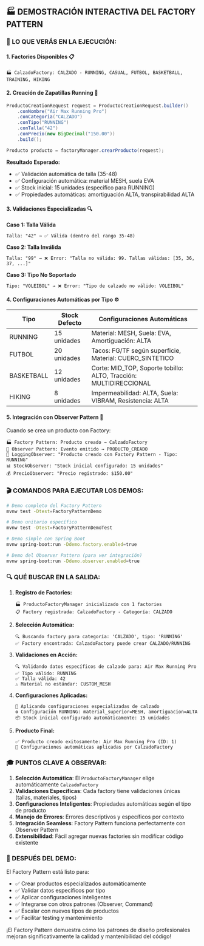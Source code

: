 ## 🏭 **DEMOSTRACIÓN INTERACTIVA DEL FACTORY PATTERN**

### **🎯 LO QUE VERÁS EN LA EJECUCIÓN:**

#### **1. Factories Disponibles** 📋
```
🏭 CalzadoFactory: CALZADO - RUNNING, CASUAL, FUTBOL, BASKETBALL, TRAINING, HIKING
```

#### **2. Creación de Zapatillas Running** 👟
```java
ProductoCreationRequest request = ProductoCreationRequest.builder()
    .conNombre("Air Max Running Pro")
    .conCategoria("CALZADO")
    .conTipo("RUNNING")
    .conTalla("42")
    .conPrecio(new BigDecimal("150.00"))
    .build();

Producto producto = factoryManager.crearProducto(request);
```

**Resultado Esperado:**
- ✅ Validación automática de talla (35-48)
- ✅ Configuración automática: material MESH, suela EVA
- ✅ Stock inicial: 15 unidades (específico para RUNNING)
- ✅ Propiedades automáticas: amortiguación ALTA, transpirabilidad ALTA

#### **3. Validaciones Especializadas** 🔍

**Caso 1: Talla Válida**
```
Talla: "42" → ✅ Válida (dentro del rango 35-48)
```

**Caso 2: Talla Inválida**
```
Talla: "99" → ❌ Error: "Talla no válida: 99. Tallas válidas: [35, 36, 37, ...]"
```

**Caso 3: Tipo No Soportado**
```
Tipo: "VOLEIBOL" → ❌ Error: "Tipo de calzado no válido: VOLEIBOL"
```

#### **4. Configuraciones Automáticas por Tipo** ⚙️

| **Tipo** | **Stock Defecto** | **Configuraciones Automáticas** |
|----------|-------------------|----------------------------------|
| RUNNING  | 15 unidades       | Material: MESH, Suela: EVA, Amortiguación: ALTA |
| FUTBOL   | 20 unidades       | Tacos: FG/TF según superficie, Material: CUERO_SINTETICO |
| BASKETBALL | 12 unidades     | Corte: MID_TOP, Soporte tobillo: ALTO, Tracción: MULTIDIRECCIONAL |
| HIKING   | 8 unidades        | Impermeabilidad: ALTA, Suela: VIBRAM, Resistencia: ALTA |

#### **5. Integración con Observer Pattern** 🔔

Cuando se crea un producto con Factory:
```
🏭 Factory Pattern: Producto creado → CalzadoFactory
🔔 Observer Pattern: Evento emitido → PRODUCTO_CREADO
📝 LoggingObserver: "Producto creado con Factory Pattern - Tipo: RUNNING"
📊 StockObserver: "Stock inicial configurado: 15 unidades"
💰 PrecioObserver: "Precio registrado: $150.00"
```

### **🎬 COMANDOS PARA EJECUTAR LOS DEMOS:**

```bash
# Demo completo del Factory Pattern
mvnw test -Dtest=FactoryPatternDemo

# Demo unitario específico  
mvnw test -Dtest=FactoryPatternDemoTest

# Demo simple con Spring Boot
mvnw spring-boot:run -Ddemo.factory.enabled=true

# Demo del Observer Pattern (para ver integración)
mvnw spring-boot:run -Ddemo.observer.enabled=true
```

### **🔍 QUÉ BUSCAR EN LA SALIDA:**

1. **Registro de Factories:**
   ```
   🏭 ProductoFactoryManager inicializado con 1 factories
   📋 Factory registrada: CalzadoFactory - Categoría: CALZADO
   ```

2. **Selección Automática:**
   ```
   🔍 Buscando factory para categoría: 'CALZADO', tipo: 'RUNNING'
   ✅ Factory encontrada: CalzadoFactory puede crear CALZADO/RUNNING
   ```

3. **Validaciones en Acción:**
   ```
   🔍 Validando datos específicos de calzado para: Air Max Running Pro
   ✅ Tipo válido: RUNNING
   ✅ Talla válida: 42
   ⚠️ Material no estándar: CUSTOM_MESH
   ```

4. **Configuraciones Aplicadas:**
   ```
   🔧 Aplicando configuraciones especializadas de calzado
   ⚙️ Configuración RUNNING: material_superior=MESH, amortiguacion=ALTA
   📦 Stock inicial configurado automáticamente: 15 unidades
   ```

5. **Producto Final:**
   ```
   ✅ Producto creado exitosamente: Air Max Running Pro (ID: 1)
   🎉 Configuraciones automáticas aplicadas por CalzadoFactory
   ```

### **🎓 PUNTOS CLAVE A OBSERVAR:**

1. **Selección Automática**: El `ProductoFactoryManager` elige automáticamente `CalzadoFactory`
2. **Validaciones Específicas**: Cada factory tiene validaciones únicas (tallas, materiales, tipos)
3. **Configuraciones Inteligentes**: Propiedades automáticas según el tipo de producto
4. **Manejo de Errores**: Errores descriptivos y específicos por contexto
5. **Integración Seamless**: Factory Pattern funciona perfectamente con Observer Pattern
6. **Extensibilidad**: Fácil agregar nuevas factories sin modificar código existente

### **🚀 DESPUÉS DEL DEMO:**

El Factory Pattern está listo para:
- ✅ Crear productos especializados automáticamente
- ✅ Validar datos específicos por tipo
- ✅ Aplicar configuraciones inteligentes
- ✅ Integrarse con otros patrones (Observer, Command)
- ✅ Escalar con nuevos tipos de productos
- ✅ Facilitar testing y mantenimiento

¡El Factory Pattern demuestra cómo los patrones de diseño profesionales mejoran significativamente la calidad y mantenibilidad del código!

